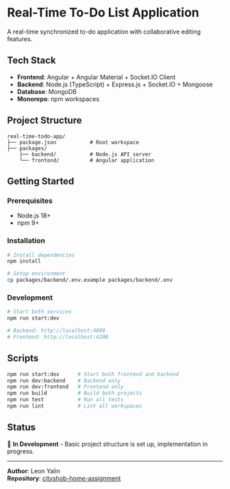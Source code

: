 # Real-Time To-Do List Application

A real-time synchronized to-do application with collaborative editing features.

## Tech Stack

- **Frontend**: Angular + Angular Material + Socket.IO Client
- **Backend**: Node.js (TypeScript) + Express.js + Socket.IO + Mongoose
- **Database**: MongoDB
- **Monorepo**: npm workspaces

## Project Structure

```
real-time-todo-app/
├── package.json           # Root workspace
├── packages/
    ├── backend/           # Node.js API server
    └── frontend/          # Angular application
```

## Getting Started

### Prerequisites
- Node.js 18+
- npm 9+

### Installation
```bash
# Install dependencies
npm install

# Setup environment
cp packages/backend/.env.example packages/backend/.env
```

### Development
```bash
# Start both services
npm run start:dev

# Backend: http://localhost:4000
# Frontend: http://localhost:4200
```

## Scripts

```bash
npm run start:dev      # Start both frontend and backend
npm run dev:backend    # Backend only
npm run dev:frontend   # Frontend only
npm run build          # Build both projects
npm run test           # Run all tests
npm run lint           # Lint all workspaces
```

## Status

🚧 **In Development** - Basic project structure is set up, implementation in progress.

---

**Author**: Leon Yalin  
**Repository**: [cityshob-home-assignment](https://github.com/LeonYalin/cityshob-home-assignment)
